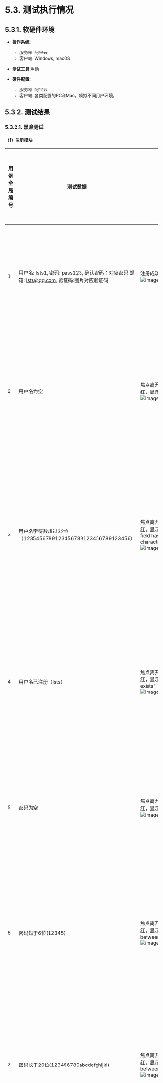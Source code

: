 # 5.3. 测试执行情况

## 5.3.1. 软硬件环境

- **操作系统**:

  - 服务器: 阿里云
  - 客户端: Windows, macOS
- **测试工具**:手动
- **硬件配置**:

  - 服务器: 阿里云
  - 客户端: 各类配置的PC和Mac，模拟不同用户环境。

## 5.3.2. 测试结果

### 5.3.2.1. 黑盒测试

#### （1）注册模块

| 用例全局编号 | 测试数据                                                     | 实测结果数据                                                 | 与预期结果数据的偏差 | 该项测试表明的事实                             | 该项测试发现的问题 |
| ------------ | ------------------------------------------------------------ | ------------------------------------------------------------ | -------------------- | ---------------------------------------------- | ------------------ |
| 1            | 用户名: lsts1,      密码: pass123,      确认密码：对应密码     邮箱: lsts@qq.com,      验证码:图片对应验证码 | 注册成功，成功进入主页![image-20240715044817437](D:\用户\桌面\大三下课件\软件工程\LSTS1\docs\images\注册界面测试.png) | 无                   | 系统能够正确处理所有有效输入                   | 无                 |
| 2            | 用户名为空                                                   | 焦点离开用户名框，用户名文本框显红，显示“username is  required”![image-20240715044930714](D:\用户\桌面\大三下课件\软件工程\LSTS1\docs\images\注册测试2.png) | 无                   | 系统能够识别并处理用户名为空的情况             | 无                 |
| 3            | 用户名字符数超过32位（1235456789123456789123456789123456）   | 焦点离开用户名框，用户名文本框显红，显示“username:  Ensure this field has no more than 32 characters”![image-20240715045214909](D:\用户\桌面\大三下课件\软件工程\LSTS1\docs\images\注册测试3.png) | 无                   | 系统能够识别并处理用户名字符数超过32位的情况   | 无                 |
| 4            | 用户名已注册（lsts）                                         | 焦点离开用户名框，用户名文本框显红，显示“this  username already exists”![image-20240715045314990](D:\用户\桌面\大三下课件\软件工程\LSTS1\docs\images\注册测试4.png) | 无                   | 系统能够识别并处理用户名已注册的情况           | 无                 |
| 5            | 密码为空                                                     | 焦点离开密码框，用户名文本框显红，显示“password is  required”![image-20240715045455371](D:\用户\桌面\大三下课件\软件工程\LSTS1\docs\images\注册测试5.png) | 无                   | 系统能够识别并处理密码为空的情况               | 无                 |
| 6            | 密码短于6位(12345)                                           | 焦点离开密码框，用户名文本框显红，显示“password  must be between 6 and 20 characters”![image-20240715045533638](D:\用户\桌面\大三下课件\软件工程\LSTS1\docs\images\注册测试6.png) | 无                   | 系统能够识别并处理密码短于6位的情况            | 无                 |
| 7            | 密码长于20位(123456789abcdefghijkl)                          | 焦点离开密码框，用户名文本框显红，显示“password  must be between 6 and 21 characters”![image-20240715045619065](D:\用户\桌面\大三下课件\软件工程\LSTS1\docs\images\注册测试7.png) | 无                   | 系统能够识别并处理密码长于20位的情况           | 无                 |
| 8            | 输入与密码不同                                               | 焦点离开密码框，用户名文本框显红，显示“password  does not match”![image-20240715045645713](D:\用户\桌面\大三下课件\软件工程\LSTS1\docs\images\注册测试8.png) | 无                   | 系统能够识别并处理确认密码与密码不匹配的情况   | 无                 |
| 9            | 邮箱为空                                                     | 焦点离开邮箱框，邮箱文本框显红，显示“email is  required”     | 无                   | 系统能够识别并处理邮箱为空的情况               | 无                 |
| 10           | 邮箱缺少@（lsts23h.com）                                     | 焦点离开邮箱框，邮箱文本框显红，显示“email is not  a valid email”![image-20240715045739362](D:\用户\桌面\大三下课件\软件工程\LSTS1\docs\images\注册测试9.png) | 无                   | 系统能够识别并处理邮箱缺少@的情况              | 无                 |
| 11           | 邮箱缺少域名后缀(lsts@qq)                                    | 焦点离开邮箱框，邮箱文本框显红，显示“email is not  a valid email” | 无                   | 系统能够识别并处理邮箱缺少域名后缀的情况       | 无                 |
| 12           | 邮箱缺少非空数字或字母(lsts@.com)                            | 焦点离开邮箱框，邮箱文本框显红，显示“email is not  a valid email” | 无                   | 系统能够识别并处理邮箱缺少非空数字或字母的情况 | 无                 |
| 13           | 验证码输入为空                                               | 点击注册，显示 please validate the  error fields![image-20240715045852218](D:\用户\桌面\大三下课件\软件工程\LSTS1\docs\images\注册界面10.png) | 无                   | 系统能够识别并处理验证码输入为空的情况         | 无                 |
| 14           | 输入与图片不同验证码                                         | 点击注册，显示Invalid captcha![image-20240715045930759](D:\用户\桌面\大三下课件\软件工程\LSTS1\docs\images\注册测试11.png) | 无                   | 系统能够识别并处理验证码输入错误的情况         | 无                 |
| 15           | 未选择教师或学生复选框                                       | 点击注册，显示注册不通过![image-20240715050042324](D:\用户\桌面\大三下课件\软件工程\LSTS1\docs\images\注册测试12.png) | 无                   | 系统能够识别并处理未选择身份的情况             | 无                 |

#### （2）登录模块

| 用例全局编号 | 测试数据                           | 实测结果数据                | 与预期结果数据的偏差 | 该项测试表明的事实                         | 该项测试发现的问题 |
| :----------- | :--------------------------------- | :-------------------------- | :------------------- | :----------------------------------------- | :----------------- |
| 16           | 已注册的用户名，正确的密码（lsts） | 登录成功,进入主页界面       | 无                   | 系统能够正确处理已注册的用户名和正确的密码 | 无                 |
| 17           | 用户名为空                         | 显示请输入用户名            | 无                   | 系统能够识别并处理用户名为空的情况         | 无                 |
| 18           | 未注册的用户名（lsts123）          | 点击登录，显示 用户名未注册 | 无                   | 系统能够识别并处理未注册的用户名           | 无                 |
| 19           | 密码为空                           | 显示请输入密码              | 无                   | 系统能够识别并处理密码为空的情况           | 无                 |
| 20           | 密码错误                           | 点击登录，显示密码错误      | 无                   | 系统能够识别并处理密码错误的情况           | 无                 |

#### （3）题目创建模块

| 用例全局编号 | 测试数据                                                     | 实测结果数据                                           | 与预期结果数据的偏差 | 该项测试表明的事实                         | 该项测试发现的问题                     |
| :----------- | :----------------------------------------------------------- | :----------------------------------------------------- | :------------------- | :----------------------------------------- | :------------------------------------- |
| TC001        | 显示ID：12345，题目：测试题目，描述：这是一个测试题目，输入描述：输入两个整数A,B，用空格隔开，输出描述：输出一个整数，表示这两个数的和，时间限制：1000，内存限制：256，难度：低，标签：标签1，可选编程语言：Java，输入样例：3 4，输出样例：7，提示：无，代码模版：public class Main {}，测试类型：ACM，测试用例：已导入文件，IO类型：默认，来源：测试来源 | 题目成功增加，显示在题目列表中                         | 无                   | 系统能够正确处理所有有效输入               | 无                                     |
| TC002        | 显示ID：为空，其余同测试样例TC001                            | 题目增加失败，显示错误信息：显示ID不能为空             | 无                   | 系统能够识别并处理显示ID为空的情况         | 无                                     |
| TC003        | 显示ID：123456789012345678901234567890123，其余同测试样例TC001 | 题目增加失败，显示错误信息：显示ID不能超过32个字符     | 无                   | 系统能够识别并处理显示ID超过32个字符的情况 | 无                                     |
| TC004        | 显示ID：12345（为已经布置过的题目ID），其余同测试样例TC001   | 题目增加失败，显示错误信息：显示ID已存在               | 无                   | 系统能够识别并处理显示ID已存在的情况       | 无                                     |
| TC005        | 题目：为空，其余同测试样例TC001                              | 题目增加失败，显示错误信息：题目不能为空               | 无                   | 系统能够识别并处理题目为空的情况           | 无                                     |
| TC006        | 题目：输入超过1024个字符，其余同测试样例TC001                | 题目增加失败，显示错误信息：题目不能超过1024个字符     | 无                   | 系统能够识别并处理题目超过1024个字符的情况 | 无                                     |
| TC007        | 描述：为空，其余同测试样例TC001                              | 题目增加失败，显示错误信息：描述不能为空               | 无                   | 系统能够识别并处理描述为空的情况           | 无                                     |
| TC008        | 输入描述：为空，其余同测试样例TC001                          | 题目增加失败，显示错误信息：输入描述不能为空           | 无                   | 系统能够识别并处理输入描述为空的情况       | 无                                     |
| TC009        | 输出描述：为空，其余同测试样例TC001                          | 题目增加失败，显示错误信息：输出描述不能为空           | 无                   | 系统能够识别并处理输出描述为空的情况       | 无                                     |
| TC010        | 时间限制：0，其余同测试样例TC001                             | 题目增加失败，显示错误信息：时间限制必须在1到60000之间 | 无                   | 系统能够识别并处理时间限制小于1的情况      | 无                                     |
| TC011        | 时间限制：60001，其余同测试样例TC001                         | 题目增加失败，显示错误信息：时间限制必须在1到60000之间 | 无                   | 系统能够识别并处理时间限制大于60000的情况  | 无                                     |
| TC012        | 时间限制：100a，其余同测试样例TC001                          | 题目增加失败，显示错误信息：时间限制必须为数字         | 无                   | 系统能够识别并处理时间限制为非数字的情况   | 无                                     |
| TC013        | 内存限制：1，其余同测试样例TC001                             | 题目增加失败，显示错误信息：内存限制必须在2到1025之间  | 无                   | 系统能够识别并处理内存限制小于2的情况      | 无                                     |
| TC014        | 内存限制：1026，其余同测试样例TC001                          | 题目增加失败，显示错误信息：内存限制必须在2到1025之间  | 无                   | 系统能够识别并处理内存限制大于1025的情况   | 低概率出现内存限制未能自动置双数的情况 |
| TC015        | 内存限制：25a，其余同测试样例TC001                           | 题目增加失败，显示错误信息：内存限制必须为数字         | 无                   | 系统能够识别并处理内存限制为非数字的情况   | 无                                     |
| TC016        | 标签：设置标签但为空，其余同测试样例TC001                    | 题目增加失败，显示错误信息：标签不能为空               | 无                   | 系统能够识别并处理标签为空的情况           | 无                                     |
| TC017        | 标签：超过32个字符语句，其余同测试样例TC001                  | 题目增加失败，显示错误信息：标签不能超过32个字符       | 无                   | 系统能够识别并处理标签超过32个字符的情况   | 无                                     |
| TC018        | 标签：未设置标签，其余同测试样例TC001                        | 题目增加失败，显示错误信息：至少设置一个标签           | 无                   | 系统能够识别并处理未设置标签的情况         | 无                                     |
| TC019        | 可选编程语言：为空，其余同测试样例TC001                      | 题目增加失败，显示错误信息：至少选择一个编程语言       | 无                   | 系统能够识别并处理未选择编程语言的情况     | 无                                     |
| TC020        | 输入样例：未设置，其余同测试样例TC001                        | 题目增加失败，显示错误信息：至少设置一个输入用例       | 无                   | 系统能够识别并处理未设置输入样例的情况     | 无                                     |
| TC021        | 输入样例：设置了但为空，其余同测试样例TC001                  | 题目增加失败，显示错误信息：输入样例不能为空           | 无                   | 系统能够识别并处理输入样例为空的情况       | 无                                     |
| TC022        | 输出样例：未设置，其余同测试样例TC001                        | 题目增加失败，显示错误信息：至少设置一个输出用例       | 无                   | 系统能够识别并处理未设置输出样例的情况     | 无                                     |
| TC023        | 输出样例：为空，其余同测试样例TC001                          | 题目增加失败，显示错误信息：输出样例不能为空           | 无                   | 系统能够识别并处理输出样例为空的情况       | 无                                     |
| TC024        | 代码模版：为空，其余同测试样例TC001                          | 题目增加失败，显示错误信息：代码模版不能为空           | 无                   | 系统能够识别并处理代码模版为空的情况       | 无                                     |
| TC025        | 测试用例：未导入文件，其余同测试样例TC001                    | 题目增加失败，显示错误信息：至少导入一个测试用例文件   | 无                   | 系统能够识别并处理未导入测试用例文件的情况 | 无                                     |
| TC026        | 来源：输入超过256个字符                                      | 题目增加失败，显示错误信息：来源输入不能超过256个字符  | 无                   | 系统能够识别并处理来源超过256个字符的情况  | 无                                     |

### 5.3.2.2. 白盒测试

#### 编译模块：

| **路径编号** | **输入数据**                                                 | **预期结果**       | **实测结果数据**  | **与预期结果数据的偏差** | **该项测试表明的事实**                             | **该项测试发现的问题** |
| ------------ | ------------------------------------------------------------ | ------------------ | ----------------- | ------------------------ | -------------------------------------------------- | ---------------------- |
| 1            | 不合法的 Java 代码<br>代码示例：<br />`public class Main { public static void main(String[] args) { System.out.println("Hello, World!") } }` | 编译错误           | Compilation Error | 无                       | 系统能够正确识别并处理编译错误                     | 无                     |
| 2            | 合法的 Java 代码，但在执行时会产生运行时错误:<br>代码示例： <br />`public class Main { public static void main(String[] args) { System.out.println(1 / 0); } }` | 编译正确但运行超时 | Runtime Error     | 提示信息不够清楚         | 系统能够正确识别并处理运行时错误，但提示信息易出现 | 无                     |
| 3            | 合法的 Java 代码，输出与预期结果匹配<br>代码示例：<br />`public class Main { public static void main(String[] args) { System.out.println("Hello, World!"); } }` | 运行结果正确       | Accepted          | 无                       | 系统能够正确处理并判断输出结果                     | 无                     |
| 4            | 合法的 Java 代码，输出与预期结果不匹配<br>代码示例：<br />`public class Main { public static void main(String[] args) { System.out.println("123"); } }` | 成功运行但答案错误 | Wrong Answer      | 无                       | 系统能够正确识别并处理输出不匹配的情况             | 无                     |
